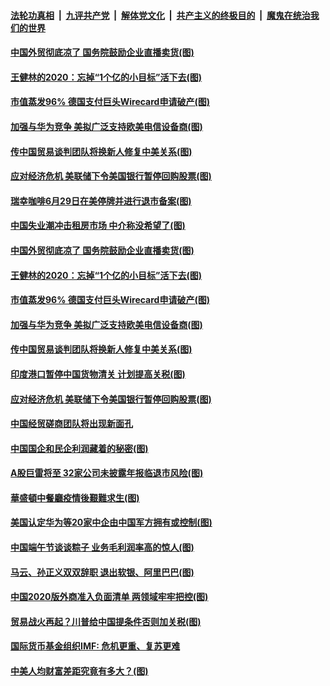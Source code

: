 ####  [法轮功真相](../../../../basic/blob/master/README.md?t=06271831) &nbsp;|&nbsp; [九评共产党](../../../../9ping.md/blob/master/README.md?t=06271831) &nbsp;|&nbsp; [解体党文化](../../../../jtdwh.md/blob/master/README.md?t=06271831)  &nbsp;|&nbsp; [共产主义的终极目的](../../../../gczydzjmd.md/blob/master/README.md?t=06271831) &nbsp;|&nbsp; [魔鬼在统治我们的世界](../../../../mgztzwmdsj.md/blob/master/README.md?t=06271831) 

#### [中国外贸彻底凉了 国务院鼓励企业直播卖货(图)](../pages/p5/937813.md?t=06271831) 

#### [王健林的2020：忘掉“1个亿的小目标”活下去(图)](../pages/p5/937834.md?t=06271831) 

#### [市值蒸发96% 德国支付巨头Wirecard申请破产(图)](../pages/p5/937805.md?t=06271831) 

#### [加强与华为竞争 美拟广泛支持欧美电信设备商(图)](../pages/p5/937802.md?t=06271831) 

#### [传中国贸易谈判团队将换新人修复中美关系(图)](../pages/p5/937793.md?t=06271831) 

#### [应对经济危机 美联储下令美国银行暂停回购股票(图)](../pages/p5/937760.md?t=06271831) 

#### [瑞幸咖啡6月29日在美停牌并进行退市备案(图)](../pages/p5/937854.md?t=06271831) 

#### [中国失业潮冲击租房市场 中介称没希望了(图)](../pages/p5/937808.md?t=06271831) 

#### [中国外贸彻底凉了 国务院鼓励企业直播卖货(图)](../pages/p5/937813.md?t=06271831) 

#### [王健林的2020：忘掉“1个亿的小目标”活下去(图)](../pages/p5/937834.md?t=06271831) 

#### [市值蒸发96% 德国支付巨头Wirecard申请破产(图)](../pages/p5/937805.md?t=06271831) 

#### [加强与华为竞争 美拟广泛支持欧美电信设备商(图)](../pages/p5/937802.md?t=06271831) 

#### [传中国贸易谈判团队将换新人修复中美关系(图)](../pages/p5/937793.md?t=06271831) 

#### [印度港口暂停中国货物清关 计划提高关税(图)](../pages/p5/937779.md?t=06271831) 

#### [应对经济危机 美联储下令美国银行暂停回购股票(图)](../pages/p5/937760.md?t=06271831) 

#### [中国经贸磋商团队将出现新面孔](../pages/p5/937736.md?t=06271831) 

#### [中国国企和民企利润藏着的秘密(图)](../pages/p5/937711.md?t=06271831) 

#### [A股巨雷将至 32家公司未披露年报临退市风险(图)](../pages/p5/937727.md?t=06271831) 

#### [華盛頓中餐廳疫情後艱難求生(图)](../pages/p5/937726.md?t=06271831) 

#### [美国认定华为等20家中企由中国军方拥有或控制(图)](../pages/p5/937724.md?t=06271831) 

#### [中国端午节谈谈粽子 业务毛利润率高的惊人(图)](../pages/p5/937695.md?t=06271831) 

#### [马云、孙正义双双辞职 退出软银、阿里巴巴(图)](../pages/p5/937690.md?t=06271831) 

#### [中国2020版外商准入负面清单 两领域牢牢把控(图)](../pages/p5/937687.md?t=06271831) 

#### [贸易战火再起？川普给中国提条件否则加关税(图)](../pages/p5/937682.md?t=06271831) 

#### [国际货币基金组织IMF: 危机更重、复苏更难](../pages/p5/937676.md?t=06271831) 

#### [中美人均财富差距究竟有多大？(图)](../pages/p5/937633.md?t=06271831) 

